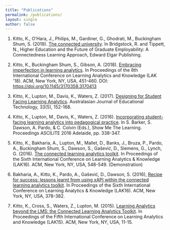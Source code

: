 ```yaml
---
title: "Publications"
permalink: /publications/
layout: single
author: false
---
```


1. Kitto, K., O’Hara, J., Philips, M., Gardiner, G., Ghodrati, M., Buckingham Shum, S. (2019). [The connected university]({{site.baseurl}}/assets/papers/TheConnectedUniversity-FinalDraft.pdf). In Bridgstock, R. and Tippett, N., Higher Education and the Future of Graduate Employability: A Connectedness Learning Approach, Edward Elgar Publishing.

1. Kitto, K., Buckingham Shum, S., Gibson, A. (2018). [Embracing imperfection in learning analytics]({{site.baseurl}}/assets/papers/embracing-imperfection-learning-final.pdf). In Proceedings of the 8th International Conference on Learning Analytics and Knowledge (LAK '18). ACM, New York, NY, USA, 451-460. DOI: https://doi.org/10.1145/3170358.3170413

1. Kitto, K., Lupton, M., Davis, K., Waters, Z. (2017). [Designing for Student Facing Learning Analytics]({{site.baseurl}}/assets/papers/Published-3607-12964-2-PB.pdf). Australasian Journal of Educational Technology, 33(5), 152-168.

1. Kitto, K., Lupton, M., Davis, K., Waters, Z. (2016). [Incorporating student-facing learning analytics into pedagogical practice]({{site.baseurl}}/assets/papers/ascilite2016_KittoLuptonDavisWaters.pdf). In S. Barker, S. Dawson, A. Pardo, & C. Colvin (Eds.), Show Me The Learning. Proceedings ASCILITE 2016 Adelaide, pp. 338-347.

1. Kitto, K., Bakharia, A., Lupton, M., Mallet, D., Banks, J., Bruza, P., Pardo, A., Buckingham Shum, S., Dawson, S., Gašević, D., Siemens, G., Lynch, G. (2016). [The connected learning analytics toolkit]({{site.baseurl}}/assets/papers/CLAdemo.pdf). In Proceedings of the Sixth International Conference on Learning Analytics & Knowledge (LAK16). ACM, New York, NY, USA, 548-549. (Demonstration)

1. Bakharia, A., Kitto, K., Pardo, A., Gašević, D., Dawson, S. (2016), [Recipe for success: lessons learnt from using xAPI within the connected learning analytics toolkit]({{site.baseurl}}/assets/papers/xapiAnalytics.pdf). In Proceedings of the Sixth International Conference on Learning Analytics & Knowledge (LAK16). ACM, New York, NY, USA, 378-382.

1. Kitto, K., Cross, S., Waters, Z., Lupton, M. (2015). [Learning Analytics beyond the LMS: the Connected Learning Analytics Toolkit]({{site.baseurl}}/assets/papers/claToolkit-Short.pdf). In Proceedings of the Fifth International Conference on Learning Analytics and Knowledge (LAK15). ACM, New York, NY, USA, 11-15.
